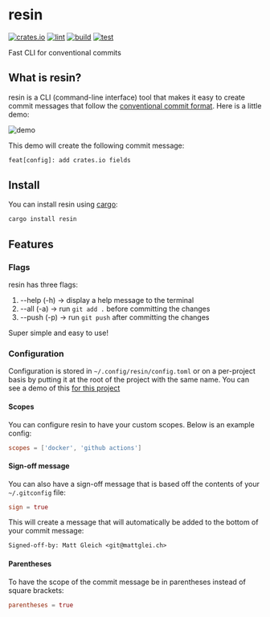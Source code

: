 # resin

[![crates.io](https://img.shields.io/crates/v/resin.svg)](https://crates.io/crates/resin)
[![lint](https://github.com/gleich/resin/actions/workflows/lint.yml/badge.svg)](https://github.com/gleich/resin/actions/workflows/lint.yml)
[![build](https://github.com/gleich/resin/actions/workflows/build.yml/badge.svg)](https://github.com/gleich/resin/actions/workflows/build.yml)
[![test](https://github.com/gleich/resin/actions/workflows/test.yml/badge.svg)](https://github.com/gleich/resin/actions/workflows/test.yml)

Fast CLI for conventional commits

## What is resin?

resin is a CLI (command-line interface) tool that makes it easy to create commit messages that follow the [conventional commit format](https://www.conventionalcommits.org/). Here is a little demo:

![demo](demo.gif)

This demo will create the following commit message:

```txt
feat[config]: add crates.io fields
```

## Install

You can install resin using [cargo](https://doc.rust-lang.org/cargo/index.html):

```bash
cargo install resin
```

## Features

### Flags

resin has three flags:

1. --help (-h) -> display a help message to the terminal
2. --all (-a) -> run `git add .` before committing the changes
3. --push (-p) -> run `git push` after committing the changes

Super simple and easy to use!

### Configuration

Configuration is stored in `~/.config/resin/config.toml` or on a per-project basis by putting it at the root of the project with the same name. You can see a demo of this [for this project](resin.toml)

#### Scopes

You can configure resin to have your custom scopes. Below is an example config:

```toml
scopes = ['docker', 'github actions']
```

#### Sign-off message

You can also have a sign-off message that is based off the contents of your `~/.gitconfig` file:

```toml
sign = true
```

This will create a message that will automatically be added to the bottom of your commit message:

```txt
Signed-off-by: Matt Gleich <git@mattglei.ch>
```

#### Parentheses

To have the scope of the commit message be in parentheses instead of square brackets:

```toml
parentheses = true
```
